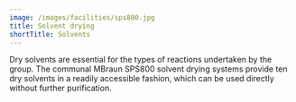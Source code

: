 ```yaml
---
image: /images/facilities/sps800.jpg
title: Solvent drying
shortTitle: Solvents
---
```


Dry solvents are essential for the types of reactions undertaken by the group. The communal MBraun SPS800 solvent drying systems provide ten dry solvents in a readily accessible fashion, which can be used directly without further purification. 